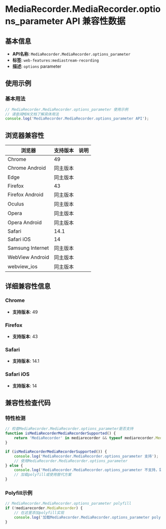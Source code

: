 # MediaRecorder.MediaRecorder.options_parameter API 兼容性数据

## 基本信息

- **API名称**: `MediaRecorder.MediaRecorder.options_parameter`
- **标签**: `web-features:mediastream-recording`
- **描述**: `options` parameter

## 使用示例

### 基本用法

```javascript
// MediaRecorder.MediaRecorder.options_parameter 使用示例
// 请查阅MDN文档了解具体用法
console.log('MediaRecorder.MediaRecorder.options_parameter API');
```

## 浏览器兼容性

| 浏览器 | 支持版本 | 说明 |
|--------|----------|------|
| Chrome | 49 |  |
| Chrome Android | 同主版本 |  |
| Edge | 同主版本 |  |
| Firefox | 43 |  |
| Firefox Android | 同主版本 |  |
| Oculus | 同主版本 |  |
| Opera | 同主版本 |  |
| Opera Android | 同主版本 |  |
| Safari | 14.1 |  |
| Safari iOS | 14 |  |
| Samsung Internet | 同主版本 |  |
| WebView Android | 同主版本 |  |
| webview_ios | 同主版本 |  |

## 详细兼容性信息

### Chrome

- **支持版本**: 49

### Firefox

- **支持版本**: 43

### Safari

- **支持版本**: 14.1

### Safari iOS

- **支持版本**: 14

## 兼容性检查代码

### 特性检测

```javascript
// 检查MediaRecorder.MediaRecorder.options_parameter是否支持
function isMediaRecorderMediaRecorderSupported() {
    return 'MediaRecorder' in mediarecorder && typeof mediarecorder.MediaRecorder === 'function';
}

if (isMediaRecorderMediaRecorderSupported()) {
    console.log('MediaRecorder.MediaRecorder.options_parameter 支持');
    // 使用MediaRecorder.MediaRecorder.options_parameter
} else {
    console.log('MediaRecorder.MediaRecorder.options_parameter 不支持，需要polyfill');
    // 加载polyfill或使用替代方案
}
```

### Polyfill示例

```javascript
// MediaRecorder.MediaRecorder.options_parameter polyfill
if (!mediarecorder.MediaRecorder) {
    // 在这里添加polyfill实现
    console.log('加载MediaRecorder.MediaRecorder.options_parameter polyfill');
}
```

